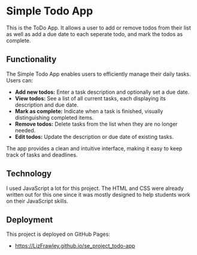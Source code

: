 # Simple Todo App

This is the ToDo App. It allows a user to add or remove todos from their list as well as add a due date to each seperate todo, and mark the todos as complete.

## Functionality
The Simple Todo App enables users to efficiently manage their daily tasks. Users can:

- **Add new todos:** Enter a task description and optionally set a due date.
- **View todos:** See a list of all current tasks, each displaying its description and due date.
- **Mark as complete:** Indicate when a task is finished, visually distinguishing completed items.
- **Remove todos:** Delete tasks from the list when they are no longer needed.
- **Edit todos:** Update the description or due date of existing tasks.

The app provides a clean and intuitive interface, making it easy to keep track of tasks and deadlines.

## Technology

I used JavaScript a lot for this project. The HTML and CSS were already written out for this one since it was mostly designed to help students work on their JavaScript skills.

## Deployment

This project is deployed on GitHub Pages:

- https://LizFrawley.github.io/se_project_todo-app
